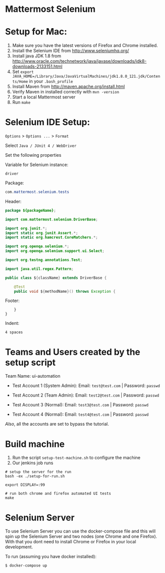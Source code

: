 Mattermost Selenium 
==========================

# Setup for Mac:

1. Make sure you have the latest versions of Firefox and Chrome installed.
1. Install the Selenium IDE from http://www.seleniumhq.org/
1. Install java JDK 1.8 from  http://www.oracle.com/technetwork/java/javase/downloads/jdk8-downloads-2133151.html
1. Set `export JAVA_HOME=/Library/Java/JavaVirtualMachines/jdk1.8.0_121.jdk/Contents/Home` in your `.bash_profile`
1. Install Maven from http://maven.apache.org/install.html
1. Verify Maven in installed correctly with `mvn -version`
1. Start a local Mattermost server
1. Run `make` 

# Selenium IDE Setup:

`Options` > `Options ...` > `Format`

Select `Java / JUnit 4 / WebDriver`

Set the following properties

Variable for Selenium instance:
```
driver
```

Package:
```java
com.mattermost.selenium.tests
```

Header:
```java
package ${packageName};

import com.mattermost.selenium.DriverBase;

import org.junit.*;
import static org.junit.Assert.*;
import static org.hamcrest.CoreMatchers.*;

import org.openqa.selenium.*;
import org.openqa.selenium.support.ui.Select;

import org.testng.annotations.Test;

import java.util.regex.Pattern;

public class ${className} extends DriverBase {

    @Test
    public void ${methodName}() throws Exception {

```

Footer:
```
    }
}
```

Indent:
```
4 spaces
```

# Teams and Users created by the setup script
Team Name: ui-automation

* Test Account 1 (System Admin): Email: `test@test.com` | Password: `passwd`

* Test Account 2 (Team Admin): Email: `test2@test.com` | Password: `passwd`

* Test Account 3 (Normal): Email: `test3@test.com` | Password: `passwd`

* Test Account 4 (Normal): Email: `test4@test.com` | Password: `passwd`

*Also*, all the accounts are set to bypass the tutorial.


# Build machine
1. Run the script `setup-test-machine.sh` to configure the machine
2. Our jenkins job runs

```
# setup the server for the run
bash -ex ./setup-for-run.sh

export DISPLAY=:99

# run both chrome and firefox automated UI tests
make
```


# Selenium Server

To use Selenium Server you can use the docker-compose file and this will spin up the Selenium Server and two nodes (one Chrome and one Firefox). With that you dont need to install Chrome or Firefox in your local development.

To run (assuming you have docker installed):

```
$ docker-compose up
```
